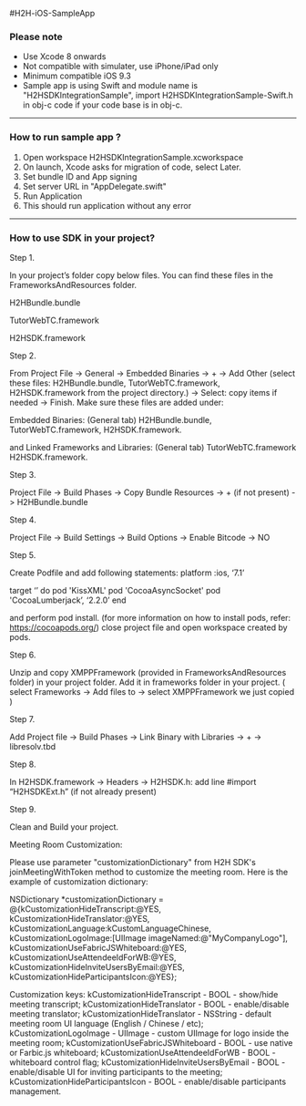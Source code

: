 ﻿

#H2H-iOS-SampleApp
 
### Please note

* Use Xcode 8 onwards
* Not compatible with simulater, use iPhone/iPad only
* Minimum compatible iOS 9.3
* Sample app is using Swift and module name is "H2HSDKIntegrationSample", import H2HSDKIntegrationSample-Swift.h in obj-c code if your code base is in obj-c.

---
### How to run sample app ?

1. Open workspace H2HSDKIntegrationSample.xcworkspace
2. On launch, Xcode asks for migration of code, select Later.
3. Set bundle ID and App signing 
4. Set server URL in "AppDelegate.swift"
5. Run Application
6. This should run application without any error

---
### How to use SDK in your project?


Step 1.

  In your project’s folder copy below files. You can find these files in the FrameworksAndResources folder.

  H2HBundle.bundle

  TutorWebTC.framework

  H2HSDK.framework

Step 2.

  From Project File -> General -> Embedded Binaries -> + -> Add Other (select these files: H2HBundle.bundle, TutorWebTC.framework, H2HSDK.framework from the project directory.) -> Select: copy items if needed -> Finish.
  Make sure these files are added under:

  Embedded Binaries: (General tab)
  H2HBundle.bundle,
  TutorWebTC.framework,
  H2HSDK.framework.

  and Linked Frameworks and Libraries: (General tab)
  TutorWebTC.framework
  H2HSDK.framework.

Step 3.

  Project File -> Build Phases -> Copy Bundle Resources -> + (if not present) -> H2HBundle.bundle

Step 4.

  Project File -> Build Settings -> Build Options -> Enable Bitcode -> NO

Step 5.

  Create Podfile and add following statements:
  platform :ios, ‘7.1’

  target ‘<Target Name>’ do
  pod 'KissXML'
  pod 'CocoaAsyncSocket'
  pod 'CocoaLumberjack’, ‘2.2.0’
  end


  and perform pod install.
  (for more information on how to install pods, refer: https://cocoapods.org/)
  close project file and open workspace created by pods.

Step 6.

  Unzip and copy XMPPFramework (provided in FrameworksAndResources folder) in your project folder.
  Add it in frameworks folder in your project. ( select Frameworks -> Add files to <Project Name> -> select XMPPFramework we just copied )

Step 7.

  Add Project file -> Build Phases -> Link Binary with Libraries -> + -> libresolv.tbd

Step 8.

  In H2HSDK.framework -> Headers -> H2HSDK.h: add line #import “H2HSDKExt.h” (if not already present)

Step 9.

  Clean and Build your project.



Meeting Room Customization:

Please use parameter "customizationDictionary" from H2H SDK's joinMeetingWithToken method to customize the meeting room. Here is the example of customization dictionary:

NSDictionary *customizationDictionary = @{kCustomizationHideTranscript:@YES,
                                          kCustomizationHideTranslator:@YES,
                                                kCustomizationLanguage:kCustomLanguageChinese,
                                               kCustomizationLogoImage:[UIImage imageNamed:@"MyCompanyLogo"],
                                   kCustomizationUseFabricJSWhiteboard:@YES,
                                      kCustomizationUseAttendeeIdForWB:@YES,
                                  kCustomizationHideInviteUsersByEmail:@YES,
                                    kCustomizationHideParticipantsIcon:@YES};

Customization keys:
kCustomizationHideTranscript - BOOL - show/hide meeting transcript;
kCustomizationHideTranslator - BOOL - enable/disable meeting translator;
kCustomizationHideTranslator - NSString - default meeting room UI language (English / Chinese / etc);
kCustomizationLogoImage - UIImage - custom UIImage for logo inside the meeting room;
kCustomizationUseFabricJSWhiteboard - BOOL - use native or Farbic.js whiteboard;
kCustomizationUseAttendeeIdForWB - BOOL - whiteboard control flag;
kCustomizationHideInviteUsersByEmail - BOOL - enable/disable UI for inviting participants to the meeting;
kCustomizationHideParticipantsIcon - BOOL - enable/disable participants management.
